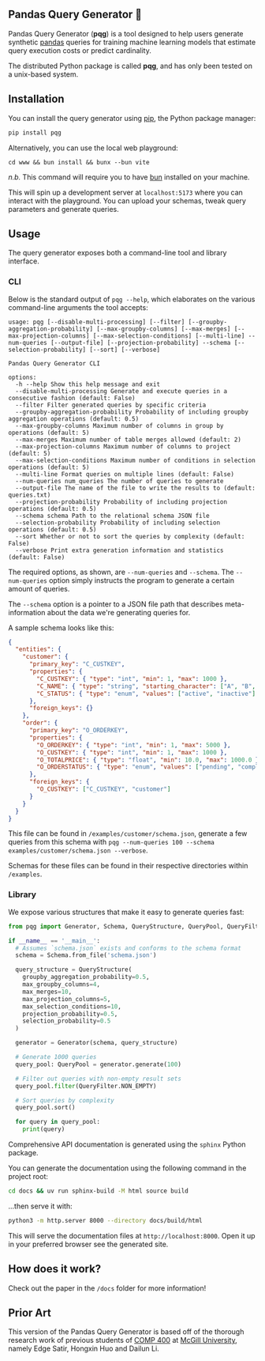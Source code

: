 ## Pandas Query Generator 🐼

Pandas Query Generator (**pqg**) is a tool designed to help users generate
synthetic [pandas](https://pandas.pydata.org/) queries for training machine
learning models that estimate query execution costs or predict cardinality.

The distributed Python package is called **pqg**, and has only been tested on a
unix-based system.

## Installation

You can install the query generator using [pip](https://pip.pypa.io/en/stable/installation/), the Python package manager:

```bash
pip install pqg
```

Alternatively, you can use the local web playground:

```
cd www && bun install && bunx --bun vite
```

*n.b.* This command will require you to have [bun](https://bun.sh/) installed on your machine.

This will spin up a development server at `localhost:5173` where you can interact with the playground.
You can upload your schemas, tweak query parameters and generate queries.

## Usage

The query generator exposes both a command-line tool and library interface.

### CLI

Below is the standard output of `pqg --help`, which elaborates on the various
command-line arguments the tool accepts:

```present uv run pqg --help
usage: pqg [--disable-multi-processing] [--filter] [--groupby-aggregation-probability] [--max-groupby-columns] [--max-merges] [--max-projection-columns] [--max-selection-conditions] [--multi-line] --num-queries [--output-file] [--projection-probability] --schema [--selection-probability] [--sort] [--verbose]

Pandas Query Generator CLI

options:
  -h --help Show this help message and exit
  --disable-multi-processing Generate and execute queries in a consecutive fashion (default: False)
  --filter Filter generated queries by specific criteria
  --groupby-aggregation-probability Probability of including groupby aggregation operations (default: 0.5)
  --max-groupby-columns Maximum number of columns in group by operations (default: 5)
  --max-merges Maximum number of table merges allowed (default: 2)
  --max-projection-columns Maximum number of columns to project (default: 5)
  --max-selection-conditions Maximum number of conditions in selection operations (default: 5)
  --multi-line Format queries on multiple lines (default: False)
  --num-queries num_queries The number of queries to generate
  --output-file The name of the file to write the results to (default: queries.txt)
  --projection-probability Probability of including projection operations (default: 0.5)
  --schema schema Path to the relational schema JSON file
  --selection-probability Probability of including selection operations (default: 0.5)
  --sort Whether or not to sort the queries by complexity (default: False)
  --verbose Print extra generation information and statistics (default: False)
```

The required options, as shown, are `--num-queries` and `--schema`. The
`--num-queries` option simply instructs the program to generate a certain amount
of queries.

The `--schema` option is a pointer to a JSON file path that describes
meta-information about the data we're generating queries for.

A sample schema looks like this:

```json
{
  "entities": {
    "customer": {
      "primary_key": "C_CUSTKEY",
      "properties": {
        "C_CUSTKEY": { "type": "int", "min": 1, "max": 1000 },
        "C_NAME": { "type": "string", "starting_character": ["A", "B", "C"] },
        "C_STATUS": { "type": "enum", "values": ["active", "inactive"] }
      },
      "foreign_keys": {}
    },
    "order": {
      "primary_key": "O_ORDERKEY",
      "properties": {
        "O_ORDERKEY": { "type": "int", "min": 1, "max": 5000 },
        "O_CUSTKEY": { "type": "int", "min": 1, "max": 1000 },
        "O_TOTALPRICE": { "type": "float", "min": 10.0, "max": 1000.0 },
        "O_ORDERSTATUS": { "type": "enum", "values": ["pending", "completed", "cancelled"] }
      },
      "foreign_keys": {
        "O_CUSTKEY": ["C_CUSTKEY", "customer"]
      }
    }
  }
}
```

This file can be found in `/examples/customer/schema.json`, generate a few
queries from this schema with `pqg --num-queries 100 --schema examples/customer/schema.json --verbose`.

Schemas for these files can be found in their respective directories within
`/examples`.

### Library

We expose various structures that make it easy to generate queries fast:

```python
from pqg import Generator, Schema, QueryStructure, QueryPool, QueryFilter

if __name__ == '__main__':
  # Assumes `schema.json` exists and conforms to the schema format
  schema = Schema.from_file('schema.json')

  query_structure = QueryStructure(
    groupby_aggregation_probability=0.5,
    max_groupby_columns=4,
    max_merges=10,
    max_projection_columns=5,
    max_selection_conditions=10,
    projection_probability=0.5,
    selection_probability=0.5
  )

  generator = Generator(schema, query_structure)

  # Generate 1000 queries
  query_pool: QueryPool = generator.generate(100)

  # Filter out queries with non-empty result sets
  query_pool.filter(QueryFilter.NON_EMPTY)

  # Sort queries by complexity
  query_pool.sort()

  for query in query_pool:
    print(query)
```

Comprehensive API documentation is generated using the `sphinx` Python package.

You can generate the documentation using the following command in the project
root:

```bash
cd docs && uv run sphinx-build -M html source build
```

...then serve it with:

```bash
python3 -m http.server 8000 --directory docs/build/html
```

This will serve the documentation files at `http://localhost:8000`. Open it up
in your preferred browser see the generated site.

## How does it work?

Check out the paper in the `/docs` folder for more information!

## Prior Art

This version of the Pandas Query Generator is based off of the thorough research
work of previous students of
[COMP 400](https://www.mcgill.ca/study/2023-2024/courses/comp-400) at
[McGill University](https://www.mcgill.ca/), namely Edge Satir, Hongxin Huo and
Dailun Li.
